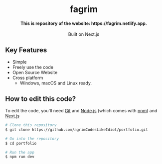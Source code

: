 
<h1 align="center">
  <br>
  fagrim
  <br>
</h1>

<h4 align="center">This is repository of the website:   <Link href="http://fagrim.netlify.app/" target="_blank">https://fagrim.netlify.app</a>.</h4>

<p align="center">
  Built on Next.js
</p>

## Key Features

* Simple
* Freely use the code
* Open Source Website 
* Cross platform
  - Windows, macOS and Linux ready.

## How to edit this code?

To edit the code, you'll need [Git](https://git-scm.com) and [Node.js](https://nodejs.org/en/download/) (which comes with [npm](http://npmjs.com)) and [Next.js](https://nextjs.org)

```bash
# Clone this repository
$ git clone https://github.com/agrimCodesLikeIdiot/portfolio.git

# Go into the repository
$ cd portfolio

# Run the app
$ npm run dev
```
